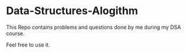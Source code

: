 # Data-Structures-Alogithm

This Repo contains problems and questions done by me during my DSA course.

Feel free to use it.


